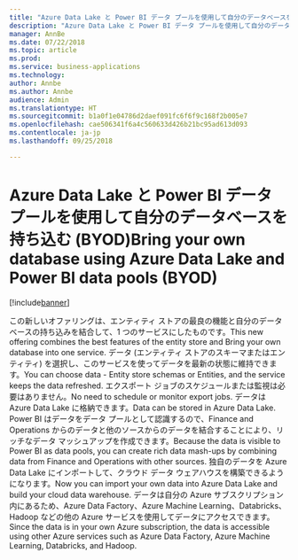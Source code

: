 ```yaml
---
title: "Azure Data Lake と Power BI データ プールを使用して自分のデータベースを持ち込む (BYOD)"
description: "Azure Data Lake と Power BI データ プールを使用して自分のデータベースを持ち込む"
manager: AnnBe
ms.date: 07/22/2018
ms.topic: article
ms.prod: 
ms.service: business-applications
ms.technology: 
author: Annbe
ms.author: Annbe
audience: Admin
ms.translationtype: HT
ms.sourcegitcommit: b1a0f1e04786d2daef091fc6f6f9c168f2b005e7
ms.openlocfilehash: cae506341f6a4c560633d426b21bc95ad613d093
ms.contentlocale: ja-jp
ms.lasthandoff: 09/25/2018

---
```

#  <a name="bring-your-own-database-using-azure-data-lake-and-power-bi-data-pools-byod"></a><span data-ttu-id="c770b-103">Azure Data Lake と Power BI データ プールを使用して自分のデータベースを持ち込む (BYOD)</span><span class="sxs-lookup"><span data-stu-id="c770b-103">Bring your own database using Azure Data Lake and Power BI data pools (BYOD)</span></span>

[!include[banner](../../includes/banner.md)]

<span data-ttu-id="c770b-104">この新しいオファリングは、エンティティ ストアの最良の機能と自分のデータベースの持ち込みを結合して、1 つのサービスにしたものです。</span><span class="sxs-lookup"><span data-stu-id="c770b-104">This new offering combines the best features of the entity store and Bring your own database into one service.</span></span> <span data-ttu-id="c770b-105">データ (エンティティ ストアのスキーマまたはエンティティ) を選択し、このサービスを使ってデータを最新の状態に維持できます。</span><span class="sxs-lookup"><span data-stu-id="c770b-105">You can choose data - Entity store schemas or Entities, and the service keeps the data refreshed.</span></span> <span data-ttu-id="c770b-106">エクスポート ジョブのスケジュールまたは監視は必要はありません。</span><span class="sxs-lookup"><span data-stu-id="c770b-106">No need to schedule or monitor export jobs.</span></span> <span data-ttu-id="c770b-107">データは Azure Data Lake に格納できます。</span><span class="sxs-lookup"><span data-stu-id="c770b-107">Data can be stored in Azure Data Lake.</span></span> <span data-ttu-id="c770b-108">Power BI はデータをデータ プールとして認識するので、Finance and Operations からのデータと他のソースからのデータを結合することにより、リッチなデータ マッシュアップを作成できます。</span><span class="sxs-lookup"><span data-stu-id="c770b-108">Because the data is visible to Power BI as data pools, you can create rich data mash-ups by combining data from Finance and Operations with other sources.</span></span> <span data-ttu-id="c770b-109">独自のデータを Azure Data Lake にインポートして、クラウド データ ウェアハウスを構築できるようになります。</span><span class="sxs-lookup"><span data-stu-id="c770b-109">Now you can import your own data into Azure Data Lake and build your cloud data warehouse.</span></span> <span data-ttu-id="c770b-110">データは自分の Azure サブスクリプション内にあるため、Azure Data Factory、Azure Machine Learning、Databricks、Hadoop などの他の Azure サービスを使用してデータにアクセスできます。</span><span class="sxs-lookup"><span data-stu-id="c770b-110">Since the data is in your own Azure subscription, the data is accessible using other Azure services such as Azure Data Factory, Azure Machine Learning, Databricks, and Hadoop.</span></span>


